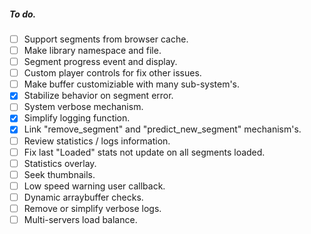##### To do.
- [ ] Support segments from browser cache.
- [ ] Make library namespace and file.
- [ ] Segment progress event and display.
- [ ] Custom player controls for fix other issues.
- [ ] Make buffer customiziable with many sub-system's.
- [x] Stabilize behavior on segment error.
- [ ] System verbose mechanism.
- [x] Simplify logging function.
- [x] Link "remove_segment" and "predict_new_segment" mechanism's.
- [ ] Review statistics / logs information.
- [ ] Fix last "Loaded" stats not update on all segments loaded.
- [ ] Statistics overlay.
- [ ] Seek thumbnails.
- [ ] Low speed warning user callback.
- [ ] Dynamic arraybuffer checks.
- [ ] Remove or simplify verbose logs.
- [ ] Multi-servers load balance.
